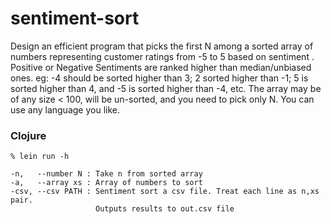 # sentiment-sort

Design an efficient program that picks the first N among a sorted array of numbers representing customer ratings from -5 to 5 based on sentiment . Positive or Negative Sentiments are ranked higher than median/unbiased ones. eg: -4 should be sorted higher than 3; 2 sorted higher than -1; 5 is sorted higher than 4, and -5 is sorted higher than -4, etc. The array may be of any size < 100, will be un-sorted, and you need to pick only N. You can use any language you like.

### Clojure

```
% lein run -h

-n,   --number N : Take n from sorted array
-a,   --array xs : Array of numbers to sort
-csv, --csv PATH : Sentiment sort a csv file. Treat each line as n,xs pair.
				   Outputs results to out.csv file
```

